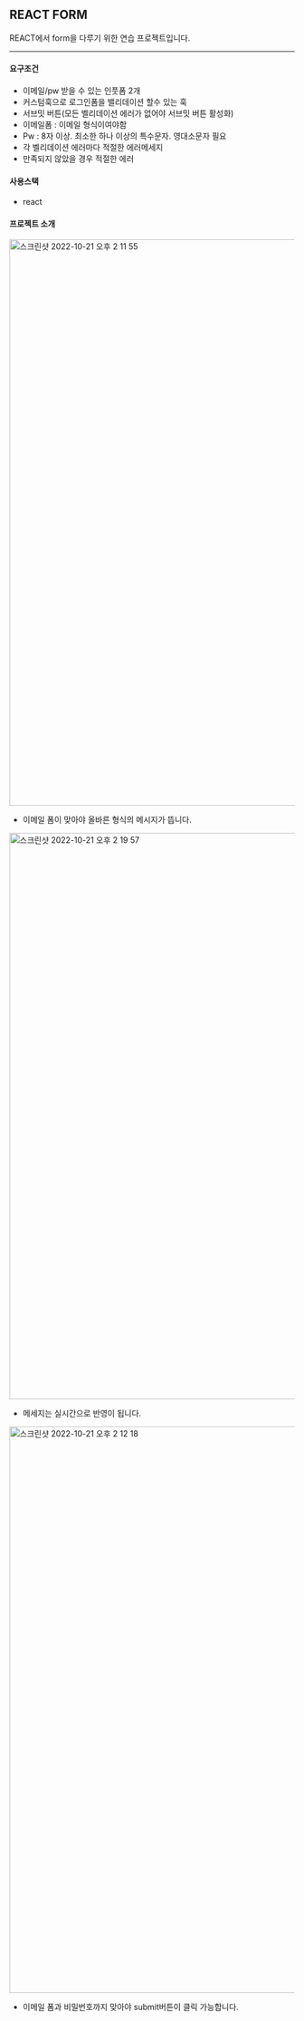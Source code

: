 ## REACT FORM

REACT에서 form을 다루기 위한 연습 프로젝트입니다.

---

#### 요구조건
- 이메일/pw 받을 수 있는 인풋폼 2개
- 커스텀훅으로 로그인폼을 밸리데이션 할수 있는 훅
- 서브밋 버튼(모든 벨리데이션 에러가 없어야 서브밋 버튼 활성화)
- 이메일폼 : 이메일 형식이여야함
- Pw : 8자 이상. 최소한 하나 이상의 특수문자. 영대소문자 필요
- 각 벨리데이션 에러마다 적절한 에러메세지
- 만족되지 않았을 경우 적절한 에러 

#### 사용스택
- react

#### 프로젝트 소개

<img width="1000" alt="스크린샷 2022-10-21 오후 2 11 55" src="https://user-images.githubusercontent.com/99630188/197117164-2e1f4b83-c732-49f8-ac76-a2eb0a07a130.png">

- 이메일 폼이 맞아야 올바른 형식의 메시지가 뜹니다. 

<img width="1000" alt="스크린샷 2022-10-21 오후 2 19 57" src="https://user-images.githubusercontent.com/99630188/197118152-a667187b-c6f5-4bb2-a89b-dba9f830aef3.png">

- 메세지는 실시간으로 반영이 됩니다.

<img width="1000" alt="스크린샷 2022-10-21 오후 2 12 18" src="https://user-images.githubusercontent.com/99630188/197117214-14fb7e35-deea-4378-8544-39e6a59602fd.png">

- 이메일 폼과 비밀번호까지 맞아야 submit버튼이 클릭 가능합니다.
